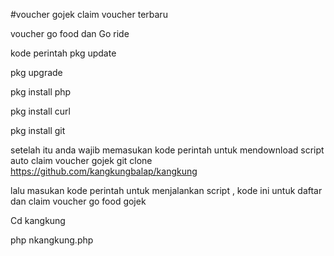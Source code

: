 #voucher gojek claim voucher terbaru

voucher go food dan Go ride

kode perintah pkg update

pkg upgrade

pkg install php

pkg install curl

pkg install git

setelah itu anda wajib memasukan kode perintah untuk mendownload script auto claim voucher gojek git clone https://github.com/kangkungbalap/kangkung

lalu masukan kode perintah untuk menjalankan script , kode ini untuk daftar dan claim voucher go food gojek

Cd kangkung

php nkangkung.php

